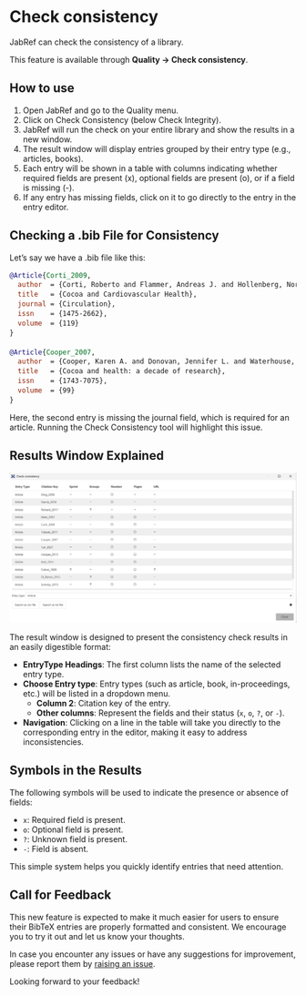# Check consistency

JabRef can check the consistency of a library.

This feature is available through **Quality → Check consistency**.

## How to use

1. Open JabRef and go to the Quality menu.
2. Click on Check Consistency (below Check Integrity).
3. JabRef will run the check on your entire library and show the results in a new window.
4. The result window will display entries grouped by their entry type (e.g., articles, books).
5. Each entry will be shown in a table with columns indicating whether required fields are present (x), optional fields are present (o), or if a field is missing (-).
6. If any entry has missing fields, click on it to go directly to the entry in the entry editor.

## Checking a .bib File for Consistency

Let’s say we have a .bib file like this:

```bibtex
@Article{Corti_2009,
  author  = {Corti, Roberto and Flammer, Andreas J. and Hollenberg, Norman K. and Lüscher, Thomas F.},
  title   = {Cocoa and Cardiovascular Health},
  journal = {Circulation}, 
  issn    = {1475-2662}, 
  volume  = {119}
}

@Article{Cooper_2007,
  author  = {Cooper, Karen A. and Donovan, Jennifer L. and Waterhouse, Andrew L. and Williamson, Gary},
  title   = {Cocoa and health: a decade of research},
  issn    = {1743-7075},
  volume  = {99}
}
```

Here, the second entry is missing the journal field, which is required for an article. Running the Check Consistency tool will highlight this issue.

## Results Window Explained

![Check consistency dialog](<../.gitbook/assets/checkconsistency.png>)

The result window is designed to present the consistency check results in an easily digestible format:

- **EntryType Headings**: The first column lists the name of the selected entry type.
- **Choose Entry type**: Entry types (such as article, book, in-proceedings, etc.) will be listed in a dropdown menu.
  - **Column 2**: Citation key of the entry.
  - **Other columns**: Represent the fields and their status (`x`, `o`, `?`, or `-`).
- **Navigation**: Clicking on a line in the table will take you directly to the corresponding entry in the editor, making it easy to address inconsistencies.

## Symbols in the Results

The following symbols will be used to indicate the presence or absence of fields:

- `x`: Required field is present.
- `o`: Optional field is present.
- `?`: Unknown field is present.
- `-`: Field is absent.

This simple system helps you quickly identify entries that need attention.

## Call for Feedback

This new feature is expected to make it much easier for users to ensure their BibTeX entries are properly formatted and consistent. We encourage you to try it out and let us know your thoughts.  

In case you encounter any issues or have any suggestions for improvement, please report them by [raising an issue](https://github.com/JabRef/jabref/issues).  

Looking forward to your feedback!